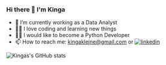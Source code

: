 ### Hi there 👋 I'm Kinga

- 🔭 I’m currently working as a Data Analyst
- 👩‍💻 I love coding and learning new things
- 🦸‍♀️ I would like to become a Python Developer
- 📫 How to reach me: kingaklejne@gmail.com or [![linkedin](https://img.shields.io/badge/linkedin-0A66C2?style=for-the-badge&logo=linkedin&logoColor=white)](https://www.linkedin.com/in/kinga-klejne/) 

<!--
![](https://komarev.com/ghpvc/?username=your-github-KingaKlejne&color=blue)
-->

![Kingas's GitHub stats](https://github-readme-stats.vercel.app/api?username=KingaKlejne&theme=prussian&show_icons=true)







